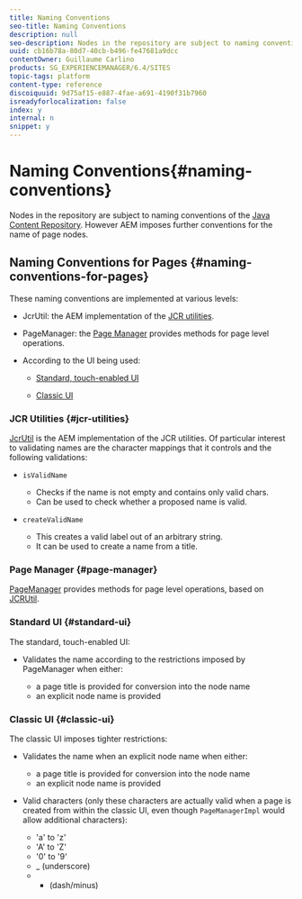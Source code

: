 ```yaml
---
title: Naming Conventions
seo-title: Naming Conventions
description: null
seo-description: Nodes in the repository are subject to naming conventions of the Java Content Repository
uuid: cb16b78a-80d7-40cb-b496-fe47681a9dcc
contentOwner: Guillaume Carlino
products: SG_EXPERIENCEMANAGER/6.4/SITES
topic-tags: platform
content-type: reference
discoiquuid: 9d75af15-e887-4fae-a691-4190f31b7960
isreadyforlocalization: false
index: y
internal: n
snippet: y
---
```


# Naming Conventions{#naming-conventions}

<!--
Comment Type: remark
Last Modified By: Alison Heimoz (aheimoz)
Last Modified Date: 2017-11-30T05:25:10.680-0500
<p>do we need info for assets - and if so is this the appropriate location (and if not, where is)?</p>
-->

Nodes in the repository are subject to naming conventions of the [Java Content Repository](../../developing/using/the-basics.md#javacontentrepository). However AEM imposes further conventions for the name of page nodes.

## Naming Conventions for Pages {#naming-conventions-for-pages}

These naming conventions are implemented at various levels:

* JcrUtil: the AEM implementation of the [JCR utilities](#jcrutilities).
* PageManager: the [Page Manager](#pagemanager) provides methods for page level operations.
* According to the UI being used:

    * [Standard, touch-enabled UI](#standardui)  
    
    * [Classic UI](#classicui)

### JCR Utilities {#jcr-utilities}

[JcrUtil](/developing/using/reference-materials/javadoc/index.html?com/day/cq/commons/jcr/JcrUtil) is the AEM implementation of the JCR utilities. Of particular interest to validating names are the character mappings that it controls and the following validations:

* `isValidName`

    * Checks if the name is not empty and contains only valid chars.
    * Can be used to check whether a proposed name is valid.

* `createValidName`

    * This creates a valid label out of an arbitrary string.  
    * It can be used to create a name from a title.

### Page Manager {#page-manager}

[PageManager](/developing/using/reference-materials/javadoc/com/day/cq/wcm/api/PageManager) provides methods for page level operations, based on [JCRUtil](#jcrutilities).

### Standard UI {#standard-ui}

<!--
Comment Type: remark
Last Modified By: Alison Heimoz (aheimoz)
Last Modified Date: 2017-11-30T05:25:10.808-0500
<p>Rofe&gt;&gt;&gt; I would really _not_ mention the ampersand here, because the UI will run havoc if it is being used. Imho allowing this character (of all other special characters) is a bug that needs to be fixed rather than documented.</p>
<p>"The touch-optimized UI allows the use of ampersand ( & ) in a node name. However pages with ampersand in the name cannot be edited (in neither touch-optimized nor classic)."</p>
-->

The standard, touch-enabled UI:

* Validates the name according to the restrictions imposed by PageManager when either:

    * a page title is provided for conversion into the node name
    * an explicit node name is provided

### Classic UI {#classic-ui}

<!--
Comment Type: remark
Last Modified By: Alison Heimoz (aheimoz)
Last Modified Date: 2017-11-30T05:25:10.849-0500
<p>just to check what is meant by "dash/minus":</p>
<ul>
<li>all dashes and hyphen characters</li>
<li>dash and the hyphen-minus char</li>
<li>or just the hyphen-minus char (instead of dash-minus)</li>
<li>http://www.fileformat.info/info/unicode/char/2d/index.htm</li>
<li>http://www.fileformat.info/info/unicode/char/search.htm?q=dash&preview=entity</li>
<li>http://www.fileformat.info/info/unicode/char/search.htm?q=minus&preview=entity</li>
</ul>
-->

The classic UI imposes tighter restrictions:

* Validates the name when an explicit node name when either:

    * a page title is provided for conversion into the node name
    * an explicit node name is provided

* Valid characters (only these characters are actually valid when a page is created from within the classic UI, even though `PageManagerImpl` would allow additional characters):

    * 'a' to 'z'
    * 'A' to 'Z'
    * '0' to '9'
    * _ (underscore)
    * - (dash/minus)

<!--
Comment Type: draft

<h3>Naming Conventions for Assets</h3>
-->

<!--
Comment Type: remark
Last Modified By: Alison Heimoz (aheimoz)
Last Modified Date: 2017-11-30T05:25:10.891-0500
<p>apparently the rules are much more open for assets - need confirmation of what - or a link</p>
<p>Rofe&gt;&gt;&gt; Asset names allow all sorts of special characters, except characters forbidden by JCR name standard</p>
-->

